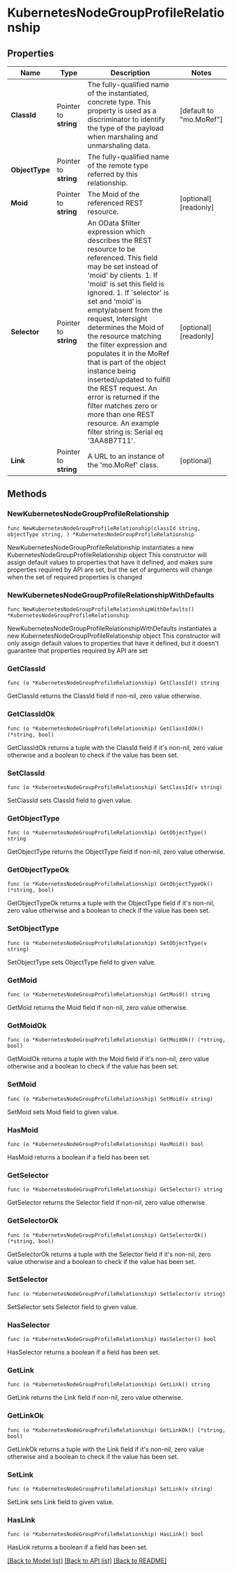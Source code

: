 # KubernetesNodeGroupProfileRelationship

## Properties

Name | Type | Description | Notes
------------ | ------------- | ------------- | -------------
**ClassId** | Pointer to **string** | The fully-qualified name of the instantiated, concrete type. This property is used as a discriminator to identify the type of the payload when marshaling and unmarshaling data. | [default to "mo.MoRef"]
**ObjectType** | Pointer to **string** | The fully-qualified name of the remote type referred by this relationship. | 
**Moid** | Pointer to **string** | The Moid of the referenced REST resource. | [optional] [readonly] 
**Selector** | Pointer to **string** | An OData $filter expression which describes the REST resource to be referenced. This field may be set instead of &#39;moid&#39; by clients. 1. If &#39;moid&#39; is set this field is ignored. 1. If &#39;selector&#39; is set and &#39;moid&#39; is empty/absent from the request, Intersight determines the Moid of the resource matching the filter expression and populates it in the MoRef that is part of the object instance being inserted/updated to fulfill the REST request. An error is returned if the filter matches zero or more than one REST resource. An example filter string is: Serial eq &#39;3AA8B7T11&#39;. | [optional] [readonly] 
**Link** | Pointer to **string** | A URL to an instance of the &#39;mo.MoRef&#39; class. | [optional] 

## Methods

### NewKubernetesNodeGroupProfileRelationship

`func NewKubernetesNodeGroupProfileRelationship(classId string, objectType string, ) *KubernetesNodeGroupProfileRelationship`

NewKubernetesNodeGroupProfileRelationship instantiates a new KubernetesNodeGroupProfileRelationship object
This constructor will assign default values to properties that have it defined,
and makes sure properties required by API are set, but the set of arguments
will change when the set of required properties is changed

### NewKubernetesNodeGroupProfileRelationshipWithDefaults

`func NewKubernetesNodeGroupProfileRelationshipWithDefaults() *KubernetesNodeGroupProfileRelationship`

NewKubernetesNodeGroupProfileRelationshipWithDefaults instantiates a new KubernetesNodeGroupProfileRelationship object
This constructor will only assign default values to properties that have it defined,
but it doesn't guarantee that properties required by API are set

### GetClassId

`func (o *KubernetesNodeGroupProfileRelationship) GetClassId() string`

GetClassId returns the ClassId field if non-nil, zero value otherwise.

### GetClassIdOk

`func (o *KubernetesNodeGroupProfileRelationship) GetClassIdOk() (*string, bool)`

GetClassIdOk returns a tuple with the ClassId field if it's non-nil, zero value otherwise
and a boolean to check if the value has been set.

### SetClassId

`func (o *KubernetesNodeGroupProfileRelationship) SetClassId(v string)`

SetClassId sets ClassId field to given value.


### GetObjectType

`func (o *KubernetesNodeGroupProfileRelationship) GetObjectType() string`

GetObjectType returns the ObjectType field if non-nil, zero value otherwise.

### GetObjectTypeOk

`func (o *KubernetesNodeGroupProfileRelationship) GetObjectTypeOk() (*string, bool)`

GetObjectTypeOk returns a tuple with the ObjectType field if it's non-nil, zero value otherwise
and a boolean to check if the value has been set.

### SetObjectType

`func (o *KubernetesNodeGroupProfileRelationship) SetObjectType(v string)`

SetObjectType sets ObjectType field to given value.


### GetMoid

`func (o *KubernetesNodeGroupProfileRelationship) GetMoid() string`

GetMoid returns the Moid field if non-nil, zero value otherwise.

### GetMoidOk

`func (o *KubernetesNodeGroupProfileRelationship) GetMoidOk() (*string, bool)`

GetMoidOk returns a tuple with the Moid field if it's non-nil, zero value otherwise
and a boolean to check if the value has been set.

### SetMoid

`func (o *KubernetesNodeGroupProfileRelationship) SetMoid(v string)`

SetMoid sets Moid field to given value.

### HasMoid

`func (o *KubernetesNodeGroupProfileRelationship) HasMoid() bool`

HasMoid returns a boolean if a field has been set.

### GetSelector

`func (o *KubernetesNodeGroupProfileRelationship) GetSelector() string`

GetSelector returns the Selector field if non-nil, zero value otherwise.

### GetSelectorOk

`func (o *KubernetesNodeGroupProfileRelationship) GetSelectorOk() (*string, bool)`

GetSelectorOk returns a tuple with the Selector field if it's non-nil, zero value otherwise
and a boolean to check if the value has been set.

### SetSelector

`func (o *KubernetesNodeGroupProfileRelationship) SetSelector(v string)`

SetSelector sets Selector field to given value.

### HasSelector

`func (o *KubernetesNodeGroupProfileRelationship) HasSelector() bool`

HasSelector returns a boolean if a field has been set.

### GetLink

`func (o *KubernetesNodeGroupProfileRelationship) GetLink() string`

GetLink returns the Link field if non-nil, zero value otherwise.

### GetLinkOk

`func (o *KubernetesNodeGroupProfileRelationship) GetLinkOk() (*string, bool)`

GetLinkOk returns a tuple with the Link field if it's non-nil, zero value otherwise
and a boolean to check if the value has been set.

### SetLink

`func (o *KubernetesNodeGroupProfileRelationship) SetLink(v string)`

SetLink sets Link field to given value.

### HasLink

`func (o *KubernetesNodeGroupProfileRelationship) HasLink() bool`

HasLink returns a boolean if a field has been set.


[[Back to Model list]](../README.md#documentation-for-models) [[Back to API list]](../README.md#documentation-for-api-endpoints) [[Back to README]](../README.md)


